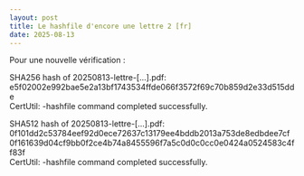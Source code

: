 ```yaml
---
layout: post  
title: Le hashfile d'encore une lettre 2 [fr]
date: 2025-08-13
---
```


Pour une nouvelle vérification :

SHA256 hash of 20250813-lettre-[...].pdf:  
e5f02002e992bae5e2a13bf1743534ffde066f3572f69c70b859d2e33d515dde  
CertUtil: -hashfile command completed successfully.

SHA512 hash of 20250813-lettre-[...].pdf:  
0f101dd2c53784eef92d0ece72637c13179ee4bddb2013a753de8edbdee7cf0f161639d04cf9bb0f2ce4b74a8455596f7a5c0d0c0cc0e0424a0524583c4ff83f  
CertUtil: -hashfile command completed successfully.


